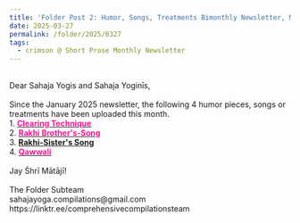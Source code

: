 ```yaml
---
title: 'Folder Post 2: Humor, Songs, Treatments Bimonthly Newsletter, March 2025'
date: 2025-03-27
permalink: /folder/2025/0327
tags:
  - crimson @ Short Prose Monthly Newsletter
---
```


<p>
<br>
Dear Sahaja Yogis and Sahaja Yoginīs,<br>
<br>
Since the January 2025 newsletter, the following 4 humor pieces, songs or treatments have been uploaded this month.<br>
1. <a href="https://seven-teams.github.io/folder/2000-0804-JMH-Clearing-Technique"> <font color="DeepPink"><b>Clearing Technique</b></font></a><br>
2. <a href="https://seven-teams.github.io/folder/Rakhi-Brothers-Song-1997-0816-TASN"> <font color="DeepPink"><b>Rakhi Brother's-Song</b></font></a><br>
3. <a href="https://seven-teams.github.io/folder/Rakhi-Sisters-Song-1997-0816-TASN> <font color="DeepPink"><b>Rakhi-Sister's Song</b></font></a><br>
4. <a href="https://seven-teams.github.io/folder/Qawwali-Sang-at-Shri-Adi-Shakti-Puja-1994-1021-TASN"> <font color="DeepPink"><b>Qawwali</b></font></a><br>
<br>
Jay Śhrī Mātājī!<br>
<br>
The Folder Subteam<br>
sahajayoga.compilations@gmail.com<br>
https://linktr.ee/comprehensivecompilationsteam<br>
</p>
